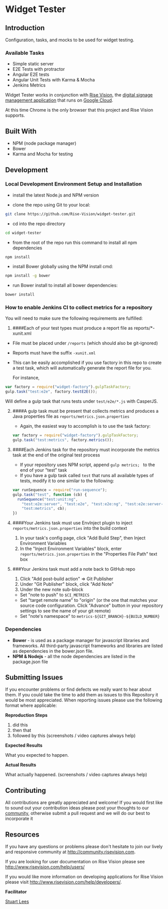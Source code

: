 # Widget Tester

## Introduction

Configuration, tasks, and mocks to be used for widget testing.

### Available Tasks

- Simple static server
- E2E Tests with protractor
- Angular E2E tests
- Angular Unit Tests with Karma & Mocha
- Jenkins Metrics

Widget Tester works in conjunction with [Rise Vision](http://www.risevision.com), the [digital signage management application](http://rva.risevision.com/) that runs on [Google Cloud](https://cloud.google.com).

At this time Chrome is the only browser that this project and Rise Vision supports.

## Built With
- NPM (node package manager)
- Bower
- Karma and Mocha for testing

## Development

### Local Development Environment Setup and Installation
* install the latest Node.js and NPM version

* clone the repo using Git to your local:
```bash
git clone https://github.com/Rise-Vision/widget-tester.git
```

* cd into the repo directory
```bash
cd widget-tester
```

* from the root of the repo run this command to install all npm dependencies
```bash
npm install
```

* install Bower globally using the NPM install cmd:
```bash
npm install -g bower
```

* run Bower install to install all bower dependencies:
```bash
bower install
```

### How to enable Jenkins CI to collect metrics for a repository

You will need to make sure the following requirements are fulfilled:

1. ####Each of your test types must produce a report file as reports/*-xunit.xml
  - File must be placed under ```/reports``` (which should also be git-ignored)
  - Reports must have the suffix ```-xunit.xml```
  - This can be easily accomplished if you use factory in this repo to create a test task, which will automatically generate the report file for you.

    For instance,
  ```javascript
  var factory = require("widget-factory").gulpTaskFactory;
  gulp.task("test:e2e", factory.testE2E());
  ```
  Will define a gulp task that runs tests under ```test/e2e/*.js``` with CasperJS.

2. ####A gulp task must be present that collects metrics and produces a Java properties file as ```reports/metrics.json.properties```
   - Again, the easiest way to accomplish is to use the task factory:
   ```javascript
   var factory = require("widget-factory").gulpTaskFactory;
   gulp.task("test:metrics", factory.metrics());
   ```
3. ####Each Jenkins task for the repository must incorporate the metrics task at the end of the original test process
   - If your repository uses NPM script, append ```gulp metrics; ``` to the end of your "test" task
   - If you have a gulp task called ```test``` that runs all available types of tests, modify it to one similar to the following:

   ```javascript
   var runSequence = require("run-sequence");
   gulp.task("test", function (cb) {
     runSequence("test:unit:ng",
       "test:e2e:server", "test:e2e", "test:e2e:ng", "test:e2e:server-close",
       "test:metrics", cb);
   })

   ```
4. ####Your Jenkins task must use EnvInject plugin to inject ```reports/metrics.json.properties``` into the build context
   1. In your task's config page, click "Add Build Step", then Inject Environment Variables
   2. In the "Inject Environment Variables" block, enter ```reports/metrics.json.properties``` in the "Properties File Path" text box

5. ###Your Jenkins task must add a note back to GitHub repo
   1. Click "Add post-build action" => Git Publisher
   2. Under "Git Publisher" block, click "Add Note"
   3. Under the new note sub-block
     - Set "note to push" to ```$CI_METRICS```
     - Set "target remote name" to "origin" (or the one that matches your source code configuration. Click "Advance" button in your repository settings to see the name of your git remote)
     - Set "note's namespace" to ```metrics-${GIT_BRANCH}-${BUILD_NUMBER}```

### Dependencies
* **Bower** - is used as a package manager for javascript libraries and frameworks. All third-party javascript frameworks and libraries are listed as dependencies in the bower.json file.
* **NPM & Nodejs** - all the node dependencies are listed in the package.json file


## Submitting Issues
If you encounter problems or find defects we really want to hear about them. If you could take the time to add them as issues to this Repository it would be most appreciated. When reporting issues please use the following format where applicable:

**Reproduction Steps**

1. did this
2. then that
3. followed by this (screenshots / video captures always help)

**Expected Results**

What you expected to happen.

**Actual Results**

What actually happened. (screenshots / video captures always help)

## Contributing
All contributions are greatly appreciated and welcome! If you would first like to sound out your contribution ideas please post your thoughts to our [community](http://community.risevision.com), otherwise submit a pull request and we will do our best to incorporate it

## Resources
If you have any questions or problems please don't hesitate to join our lively and responsive community at http://community.risevision.com.

If you are looking for user documentation on Rise Vision please see http://www.risevision.com/help/users/

If you would like more information on developing applications for Rise Vision please visit http://www.risevision.com/help/developers/.

**Facilitator**

[Stuart Lees](https://github.com/stulees "Stuart Lees")